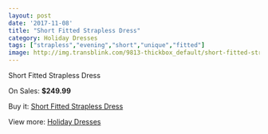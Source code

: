 ```yaml
---
layout: post
date: '2017-11-08'
title: "Short Fitted Strapless Dress"
category: Holiday Dresses
tags: ["strapless","evening","short","unique","fitted"]
image: http://img.transblink.com/9813-thickbox_default/short-fitted-strapless-dress.jpg
---
```

Short Fitted Strapless Dress

On Sales: **$249.99**
<a href="https://www.transblink.com/en/holiday-dresses/3184-short-fitted-strapless-dress.html"><amp-img layout="responsive" width="600" height="600" src="//img.transblink.com/9813-thickbox_default/short-fitted-strapless-dress.jpg" alt="Short Fitted Strapless Dress 0" /></a>
<a href="https://www.transblink.com/en/holiday-dresses/3184-short-fitted-strapless-dress.html"><amp-img layout="responsive" width="600" height="600" src="//img.transblink.com/9816-thickbox_default/short-fitted-strapless-dress.jpg" alt="Short Fitted Strapless Dress 1" /></a>
<a href="https://www.transblink.com/en/holiday-dresses/3184-short-fitted-strapless-dress.html"><amp-img layout="responsive" width="600" height="600" src="//img.transblink.com/9815-thickbox_default/short-fitted-strapless-dress.jpg" alt="Short Fitted Strapless Dress 2" /></a>
<a href="https://www.transblink.com/en/holiday-dresses/3184-short-fitted-strapless-dress.html"><amp-img layout="responsive" width="600" height="600" src="//img.transblink.com/9814-thickbox_default/short-fitted-strapless-dress.jpg" alt="Short Fitted Strapless Dress 3" /></a>

Buy it: [Short Fitted Strapless Dress](https://www.transblink.com/en/holiday-dresses/3184-short-fitted-strapless-dress.html "Short Fitted Strapless Dress")

View more: [Holiday Dresses](https://www.transblink.com/en/8-holiday-dresses "Holiday Dresses")
